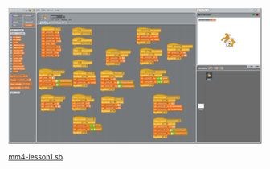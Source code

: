 
![Main Image](images/mightymouse-scratch-Screenshot_2019-04-19_21-34-49.png)


[mm4-lesson1.sb](https://github.com/ziqbal/salmon-robotics/raw/master/software/scratch/mm4-lesson1.sb)
